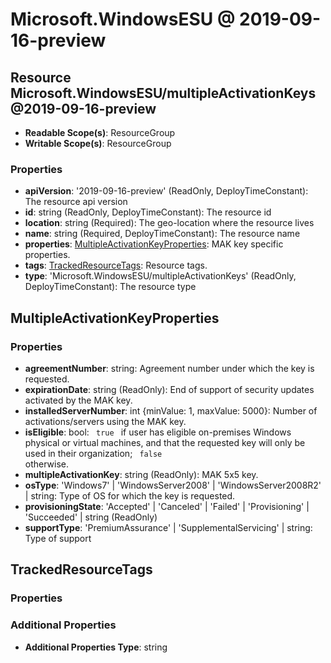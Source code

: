 # Microsoft.WindowsESU @ 2019-09-16-preview

## Resource Microsoft.WindowsESU/multipleActivationKeys@2019-09-16-preview
* **Readable Scope(s)**: ResourceGroup
* **Writable Scope(s)**: ResourceGroup
### Properties
* **apiVersion**: '2019-09-16-preview' (ReadOnly, DeployTimeConstant): The resource api version
* **id**: string (ReadOnly, DeployTimeConstant): The resource id
* **location**: string (Required): The geo-location where the resource lives
* **name**: string (Required, DeployTimeConstant): The resource name
* **properties**: [MultipleActivationKeyProperties](#multipleactivationkeyproperties): MAK key specific properties.
* **tags**: [TrackedResourceTags](#trackedresourcetags): Resource tags.
* **type**: 'Microsoft.WindowsESU/multipleActivationKeys' (ReadOnly, DeployTimeConstant): The resource type

## MultipleActivationKeyProperties
### Properties
* **agreementNumber**: string: Agreement number under which the key is requested.
* **expirationDate**: string (ReadOnly): End of support of security updates activated by the MAK key.
* **installedServerNumber**: int {minValue: 1, maxValue: 5000}: Number of activations/servers using the MAK key.
* **isEligible**: bool: <code> true </code> if user has eligible on-premises Windows physical or virtual machines, and that the requested key will only be used in their organization; <code> false </code> otherwise.
* **multipleActivationKey**: string (ReadOnly): MAK 5x5 key.
* **osType**: 'Windows7' | 'WindowsServer2008' | 'WindowsServer2008R2' | string: Type of OS for which the key is requested.
* **provisioningState**: 'Accepted' | 'Canceled' | 'Failed' | 'Provisioning' | 'Succeeded' | string (ReadOnly)
* **supportType**: 'PremiumAssurance' | 'SupplementalServicing' | string: Type of support

## TrackedResourceTags
### Properties
### Additional Properties
* **Additional Properties Type**: string


